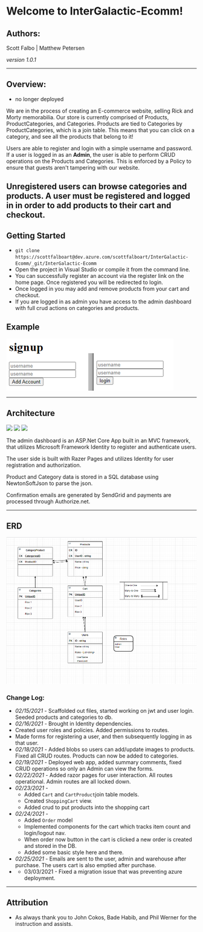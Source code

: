 # Welcome to InterGalactic-Ecomm!

## Authors:

Scott Falbo | Matthew Petersen

*version 1.0.1*

---

## Overview:

+ no longer deployed

We are in the process of creating an E-commerce website, selling Rick and Morty memorabilia. Our store is currently comprised of Products, ProductCategories, and Categories.
Products are tied to Categories by ProductCategories, which is a join table. This means that you can click on a category, and see all the products that belong to it!

Users are able to register and login with a simple username and password. 
If a user is logged in as an **Admin**, the user is able to perform CRUD operations on the Products and Categories. This is enforced by a Policy to ensure that guests aren't tampering with our website.

Unregistered users can browse categories and products.  A user must be registered and logged in in order to add products to their cart and checkout.
---

## Getting Started
+ `git clone https://scottfalboart@dev.azure.com/scottfalboart/InterGalactic-Ecomm/_git/InterGalactic-Ecomm`
+ Open the project in Visual Studio or compile it from the command line.
+ You can successfully register an account via the register link on the home page.  Once registered you will be redirected to login.
+ Once logged in you may add and remove products from your cart and checkout.
+ If you are logged in as admin you have access to the admin dashboard with full crud actions on categories and products.
## Example

![Registration and Login](assets/signin.png)

---

## Architecture

  <img src ="https://img.shields.io/badge/C%23%20-%23239120.svg?style=flat&logo=c%2B%2B&logoColor=ffffff">
  <img src="https://img.shields.io/badge/.NET Core-net%23239120.svg?style=flat&logo=dot-net&logoColor=00c8ff">
  <img src="https://img.shields.io/badge/Azure%20-%230072C6.svg?style=flat&logo=azure-devops&logoColor=00c8ff">

The admin dashboard is an ASP.Net Core App built in an MVC framework, that utilizes Microsoft Framework Identity to register and authenticate users.  

The user side is built with Razer Pages and utilizes Identity for user registration and authorization. 

Product and Category data is stored in a SQL database using NewtonSoftJson to parse the json.

Confirmation emails are generated by SendGrid and payments are processed through Authorize.net.  

---

## ERD
![ERD](https://github.com/scottfalbo/inter-galactic-ecomm/blob/main/assets/erd1.PNG?raw=true)

### Change Log:
+ *02/15/2021* - Scaffolded out files, started working on jwt and user login. Seeded products and categories to db.
+ *02/16/2021* - Brought in Identity dependencies.
+ Created user roles and policies.  Added permissions to routes.
+ Made forms for registering a user, and then subsequently logging in as that user.
+ *02/18/2021* - Added blobs so users can add/update images to products. Fixed all CRUD routes. Products can now be added to categories.
+ *02/19/2021* - Deployed web app, added summary comments, fixed CRUD operations so only an Admin can view the forms.
+ *02/22/2021* - Added razor pages for user interaction. All routes operational. Admin routes are all locked down.
+ *02/23/2021* - 
  + Added `Cart` and `CartProduct`join table models.
  + Created `ShoppingCart` view.
  + Added crud to put products into the shopping cart
+ *02/24/2021* - 
  + Added `Order` model
  + Implemented components for the cart which tracks item count and login/logout nav.
  + When order now button in the cart is clicked a new order is created and stored in the DB.
  + Added some basic style here and there.
+ *02/25/2021* - Emails are sent to the user, admin and warehouse after purchase. The users cart is also emptied after purchase.
+ + 03/03/2021 - Fixed a migration issue that was preventing azure deployment.  
---

## Attribution
+ As always thank you to John Cokos, Bade Habib, and Phil Werner for the instruction and assists.

